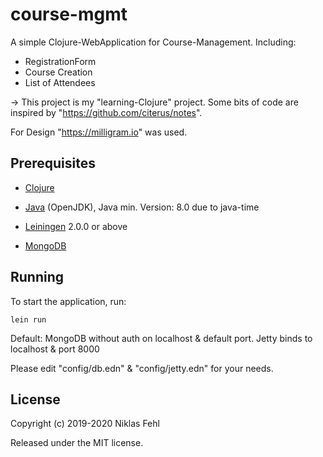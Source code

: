 # course-mgmt

A simple Clojure-WebApplication for Course-Management. Including:
 - RegistrationForm
 - Course Creation
 - List of Attendees

-> This project is my "learning-Clojure" project. Some bits of code are inspired by "https://github.com/citerus/notes".

   For Design "https://milligram.io" was used.

## Prerequisites

- [Clojure](https://clojure.org/)

- [Java](https://openjdk.java.net/) (OpenJDK), Java min. Version: 8.0 due to java-time

- [Leiningen](https://github.com/technomancy/leiningen) 2.0.0 or above

- [MongoDB](https://www.mongodb.com)


## Running

To start the application, run:

    lein run

Default: MongoDB without auth on localhost & default port. Jetty binds to localhost & port 8000

Please edit "config/db.edn" & "config/jetty.edn" for your needs.


## License

Copyright (c) 2019-2020 Niklas Fehl

Released under the MIT license.
